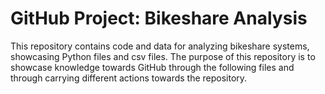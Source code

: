 # GitHub Project: Bikeshare Analysis

This repository contains code and data for analyzing bikeshare systems, showcasing Python files and csv files.
The purpose of this repository is to showcase knowledge towards GitHub through the following files and through carrying different actions towards the repository.
